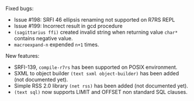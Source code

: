 Fixed bugs:

- Issue #198: SRFI 46 ellipsis renaming not supported on R7RS REPL
- Issue #199: Incorrect result in gcd procedure
- `(sagittarius ffi)` created invalid string when returning value `char*` contains negative value.
- `macroexpand-n` expended `n+1` times.

New features:

- SRFI-139, `compile-r7rs` has been supported on POSIX environment.
- SXML to object builder `(text sxml object-builder)` has been added (not documented yet).
- Simple RSS 2.0 library `(net rss)` has been added (not documented yet).
- `(text sql)` now supports LIMIT and OFFSET non standard SQL clauses.
